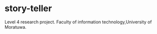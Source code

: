 story-teller
============

Level 4 research project. Faculty of information technology,University of Moratuwa.
